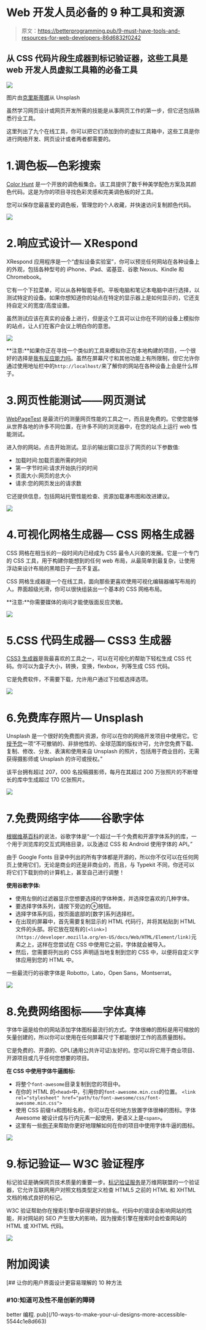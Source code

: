 # Web 开发人员必备的 9 种工具和资源

> 原文：<https://betterprogramming.pub/9-must-have-tools-and-resources-for-web-developers-86d6832f0242>

## 从 CSS 代码片段生成器到标记验证器，这些工具是 web 开发人员虚拟工具箱的必备工具

![](img/62a913d02808c18c2a32bb78ae24c565.png)

图片由[克里斯蒂娜](https://unsplash.com/@wocintechchat)从 Unsplash

虽然学习网页设计或网页开发所需的技能是从事网页工作的第一步，但它还包括熟悉行业工具。

这里列出了九个在线工具，你可以把它们添加到你的虚拟工具箱中，这些工具是你进行网络开发、网页设计或者两者都需要的。

# 1.调色板—色彩搜索

[Color Hunt](https://colorhunt.co/) 是一个开放的调色板集合。该工具提供了数千种美学配色方案及其颜色代码。这是为你的项目寻找色彩灵感和完美调色板的好工具。

您可以保存您最喜爱的调色板，管理您的个人收藏，并快速访问复制颜色代码。

![](img/97d497ad72e6e7dd8b05976579b5d684.png)

# 2.响应式设计— XRespond

XRespond 应用程序是一个“虚拟设备实验室”，你可以预览任何网站在各种设备上的外观，包括各种型号的 iPhone、iPad、诺基亚、谷歌 Nexus、Kindle 和 Chromebook。

它有一个下拉菜单，可以从各种智能手机、平板电脑和笔记本电脑中进行选择，以测试特定的设备。如果你想知道你的站点在特定的显示器上是如何显示的，它还支持自定义的宽度/高度设置。

虽然测试应该在真实的设备上进行，但是这个工具可以让你在不同的设备上模拟你的站点，让人们在客户会议上明白你的意思。

![](img/4890a2773712c963f0deca0ab9264034.png)

**注意:**如果你正在寻找一个类似的工具来模拟你正在本地构建的项目，一个很好的选择是[我有反应能力吗](http://ami.responsivedesign.is/)。虽然在屏幕尺寸和其他功能上有所限制，但它允许你通过使用地址栏中的`http://localhost/`来了解你的网站在各种设备上会是什么样子。

# 3.网页性能测试——网页测试

[WebPageTest](https://www.webpagetest.org/) 是最流行的测量网页性能的工具之一，而且是免费的。它使您能够从世界各地的许多不同位置，在许多不同的浏览器中，在您的站点上运行 web 性能测试。

进入你的网站，点击开始测试。显示的输出窗口显示了网页的以下参数值:

*   加载时间:加载页面所需的时间
*   第一字节时间:请求开始执行的时间
*   页面大小:网页的总大小
*   请求:您的网页发出的请求数

它还提供信息，包括网站托管性能检查、资源加载瀑布图和改进建议。

![](img/008f601857529dd6b2600eccc7229312.png)

# 4.可视化网格生成器— CSS 网格生成器

CSS 网格在相当长的一段时间内已经成为 CSS 最令人兴奋的发展。它是一个专门的 CSS 工具，用于构建你能想到的任何 web 布局，从最简单到最复杂，让使用浮动来设计布局的黑暗日子一去不复返。

CSS 网格生成器是一个在线工具，面向那些更喜欢使用可视化编辑器编写布局的人。界面超级光滑，你可以很快组装出一个基本的 CSS 网格布局。

**注意:**你需要媒体的询问才能使版面反应灵敏。

![](img/df3b751239ed861c16a3ed1794a4abc0.png)

# 5.CSS 代码生成器— CSS3 生成器

[CSS3 生成器](https://css3generator.com/)是我最喜欢的工具之一，可以在可视化的帮助下轻松生成 CSS 代码。你可以为盒子大小，转换，变换，flexbox，列等生成 CSS 代码。

它是免费软件，不需要下载，允许用户通过下拉框选择选项。

![](img/43b413b7a84871ad9da0ca3890ee443c.png)

# 6.免费库存照片— Unsplash

Unsplash 是一个很好的免费图片资源，你可以在你的网络开发项目中使用它。它[授予您](https://unsplash.com/license)一项“不可撤销的、非排他性的、全球范围的版权许可，允许您免费下载、复制、修改、分发、表演和使用来自 Unsplash 的照片，包括用于商业目的，无需获得摄影师或 Unsplash 的许可或授权。”

该平台拥有超过 207，000 名投稿摄影师，每月在其超过 200 万张照片的不断增长的库中生成超过 170 亿张照片。

![](img/fe00c311a894d671b3ab5817ee27434c.png)

# 7.免费网络字体——谷歌字体

[根据](https://fonts.google.com/)[维基百科](https://en.wikipedia.org/wiki/Google_Fonts)的说法，谷歌字体是“一个超过一千个免费和开源字体系列的库，一个用于浏览库的交互式网络目录，以及通过 CSS 和 Android 使用字体的 API。”

由于 Google Fonts 目录中列出的所有字体都是开源的，所以你不仅可以在任何网页上使用它们，无论是商业的还是非商业的，而且，与 Typekit 不同，你还可以将它们下载到你的计算机上，甚至自己进行调整！

**使用谷歌字体:**

*   使用左侧的过滤器显示您想要选择的字体种类，并选择您喜欢的几种字体。
*   要选择字体系列，请按下旁边的⊕按钮。
*   选择字体系列后，按页面底部的[数字]系列选择栏。
*   在出现的屏幕中，首先需要复制显示的 HTML 代码行，并将其粘贴到 HTML 文件的头部。将它放在现有的`[<link>](https://developer.mozilla.org/en-US/docs/Web/HTML/Element/link)`元素之上，这样在您尝试在 CSS 中使用它之前，字体就会被导入。
*   然后，您需要将列出的 CSS 声明适当地复制到您的 CSS 中，以便将自定义字体应用到您的 HTML 中。

一些最流行的谷歌字体是 Robotto，Lato，Open Sans，Montserrat。

![](img/cc5104ac2f09f6495fe97e47a6a0e9d7.png)

# 8.免费网络图标——字体真棒

字体牛逼是给你的网站添加字体图标最流行的方式。字体很棒的图标是用可缩放的矢量创建的，所以你可以使用在任何屏幕尺寸下都能很好工作的高质量图标。

它是免费的、开源的、GPL(通用公共许可证)友好的。您可以将它用于商业项目、开源项目或几乎任何您想要的项目。

**在 CSS 中使用字体牛逼图标:**

*   将整个`font-awesome`目录复制到您的项目中。
*   在你的 HTML 的`<head>`中，引用你的`font-awesome.min.css`的位置。
    `<link rel="stylesheet" href="path/to/font-awesome/css/font-awesome.min.css">`
*   使用 CSS 前缀`fa`和图标名称，你可以在任何地方放置字体很棒的图标。字体 Awesome 被设计成与行内元素一起使用，更语义上是`<span>`。
*   这里有一些[例子](https://fontawesome.com/v4.7/examples/)来帮助你更好地理解如何在你的项目中使用字体牛逼的图标。

![](img/7522c83b7b38ae8a93768fcc752b056d.png)

# 9.标记验证— W3C 验证程序

标记验证是确保网页技术质量的重要一步。[标记验证服务](https://validator.w3.org/)是万维网联盟的一个验证器，它允许互联网用户对照文档类型定义检查 HTML5 之前的 HTML 和 XHTML 文档的格式良好的标记。

W3C 验证帮助你在搜索引擎中获得更好的排名。代码中的错误会影响网站的性能，并对网站的 SEO 产生很大的影响，因为搜索引擎在搜索时会检查网站的 HTML 或 XHTML 代码。

![](img/aa75c23107b79b947d3f4799daf7a572.png)

# 附加阅读

[](/10-ways-to-make-your-ui-designs-more-accessible-5544c1e8d663) [## 让你的用户界面设计更容易理解的 10 种方法

### #10:知道可及性不是创新的障碍

better 编程. pub](/10-ways-to-make-your-ui-designs-more-accessible-5544c1e8d663)